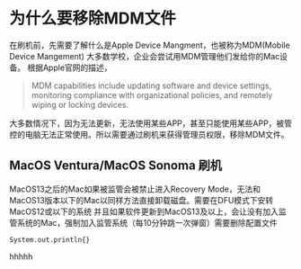 # 为什么要移除MDM文件
在刷机前，先需要了解什么是Apple Device Mangment，也被称为MDM(Mobile Device Mangement) 大多数学校，企业会尝试用MDM管理他们发给你的Mac设备。
根据Apple官网的描述，
>MDM capabilities include updating software and device settings, monitoring compliance with organizational policies, and remotely wiping or locking devices.

大多数情况下，因为无法更新，无法使用某些APP，甚至只能使用某些APP，被管控的电脑无法正常使用。所以需要通过刷机来获得管理员权限，移除MDM文件。

## MacOS Ventura/MacOS Sonoma 刷机
MacOS13之后的Mac如果被监管会被禁止进入Recovery Mode，无法和MacOS13版本以下的Mac以同样方法直接卸载磁盘。需要在DFU模式下安转MacOS12或以下的系统
并且如果软件更新到MacOS13及以上，会让没有加入监管系统的Mac，强制加入监管系统（每10分钟跳一次弹窗）需要删除配置文件

``
System.out.println{}
``

hhhhh